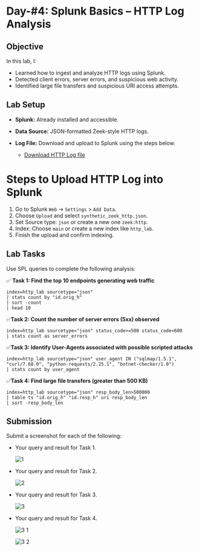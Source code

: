 # Day-#4: Splunk Basics – HTTP Log Analysis

## Objective
In this lab, I:

- Learned how to ingest and analyze HTTP logs using Splunk.
- Detected client errors, server errors, and suspicious web activity.
- Identified large file transfers and suspicious URI access attempts.

## Lab Setup
- **Splunk:** Already installed and accessible.
- **Data Source:** JSON-formatted Zeek-style HTTP logs.
- **Log File:** Download and upload to Splunk using the steps below.

  - [Download HTTP Log file](https://github.com/KarthikSArkasali/30-Days-SOC-Challenge/blob/main/Files/Challenge-4/http_logs.json)

# Steps to Upload HTTP Log into Splunk
1. Go to Splunk `Web` → `Settings` > `Add Data`.
2. Choose `Upload` and select `synthetic_zeek_http.json`.
3. Set Source type: `json` or create a new one `zeek:http`.
4. Index: Choose `main` or create a new index like `http_lab`.
5. Finish the upload and confirm indexing.

## Lab Tasks
Use SPL queries to complete the following analysis:

✅ **Task 1: Find the top 10 endpoints generating web traffic**<br>
      
    index=http_lab sourcetype="json" 
    | stats count by "id.orig_h" 
    | sort -count 
    | head 10

✅**Task 2: Count the number of server errors (5xx) observed**
      
    index=http_lab sourcetype="json" status_code>=500 status_code<600 
    | stats count as server_errors

✅**Task 3: Identify User-Agents associated with possible scripted attacks**
   
    index=http_lab sourcetype="json" user_agent IN ("sqlmap/1.5.1", "curl/7.68.0", "python-requests/2.25.1", "botnet-checker/1.0") 
    | stats count by user_agent

✅**Task 4: Find large file transfers (greater than 500 KB)**
     
    index=http_lab sourcetype="json" resp_body_len>500000 
    | table ts "id.orig_h" "id.resp_h" uri resp_body_len 
    | sort -resp_body_len

## Submission
Submit a screenshot for each of the following:

- Your query and result for Task 1.

  ![1](https://github.com/user-attachments/assets/03a9193c-6847-42dd-960c-f220f0348022)

- Your query and result for Task 2.

  ![2](https://github.com/user-attachments/assets/5d2d2e33-f0e5-4add-8842-adc544f3f72b)

- Your query and result for Task 3.

  ![3](https://github.com/user-attachments/assets/ad23ae30-00f9-4e60-a9a1-43479d8619cc)

- Your query and result for Task 4.

  ![3 1](https://github.com/user-attachments/assets/9bcac422-4850-4389-9c99-04cacea09dd6)

  ![3 2](https://github.com/user-attachments/assets/4e9d9a3d-2991-43c7-acd2-97c85b1969ac)

